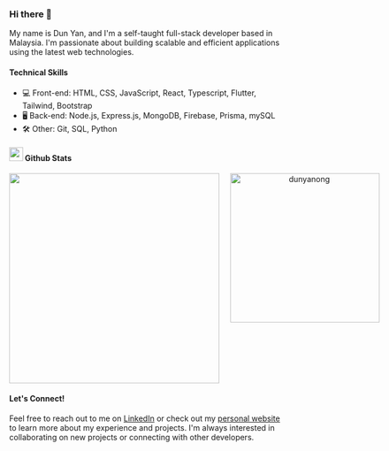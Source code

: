 ### Hi there 👋

My name is Dun Yan, and I'm a self-taught full-stack developer based in Malaysia. I'm passionate about building scalable and efficient applications using the latest web technologies. 

#### Technical Skills

- 💻 Front-end: HTML, CSS, JavaScript, React, Typescript, Flutter, Tailwind, Bootstrap
- 🖥️ Back-end: Node.js, Express.js, MongoDB, Firebase, Prisma, mySQL
- 🛠️ Other: Git, SQL, Python

#### <img src="https://media.giphy.com/media/iY8CRBdQXODJSCERIr/giphy.gif" width="25"> <b>Github Stats</b>

<div align="center" style="display: flex; gap: 20px;"> 
    <a align="center" href="https://github.com/dunyanong">
        <img src="https://github-readme-streak-stats.herokuapp.com/?user=dunyanong&theme=blueberry" width="380"/>
    </a>
    <a href="https://github.com/dunyanong">
        <img src="https://github-readme-stats.vercel.app/api/top-langs?username=dunyanong&show_icons=true&locale=en&layout=compact&theme=tokyonight" width="270" alt="dunyanong"/>
    </a>  
</div>

#### Let's Connect!

Feel free to reach out to me on [LinkedIn](https://www.linkedin.com/in/dunyan/) or check out my [personal website](https://dunyan.vercel.app) to learn more about my experience and projects. I'm always interested in collaborating on new projects or connecting with other developers.

